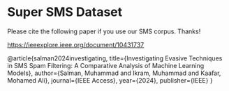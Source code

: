 # Super SMS Dataset

Please cite the following paper if you use our SMS corpus. Thanks!

https://ieeexplore.ieee.org/document/10431737

@article{salman2024investigating,
  title={Investigating Evasive Techniques in SMS Spam Filtering: A Comparative Analysis of Machine Learning Models},
  author={Salman, Muhammad and Ikram, Muhammad and Kaafar, Mohamed Ali},
  journal={IEEE Access},
  year={2024},
  publisher={IEEE}
}
